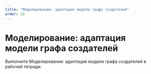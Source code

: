 ```yaml
---
title: "Моделирование: адаптация модели графа создателей"
order: 19
---
```


# Моделирование: адаптация модели графа создателей

Выполните Моделирование: адаптация модели графа создателей в рабочей тетради.
